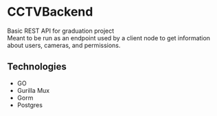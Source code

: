 # CCTVBackend  

Basic REST API for graduation project  
Meant to be run as an endpoint used by a client node to get information about users, cameras, and permissions.

## Technologies
- GO
- Gurilla Mux
- Gorm
- Postgres
